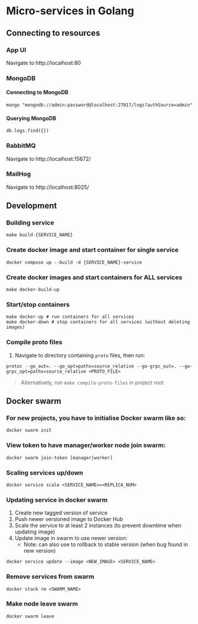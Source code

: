 # Micro-services in Golang

## Connecting to resources

### App UI

Navigate to http://localhost:80

### MongoDB

#### Connecting to MongoDB

```shell
mongo "mongodb://admin:password@localhost:27017/logs?authSource=admin"
```

#### Querying MongoDB

```shell
db.logs.find({})
```

### RabbitMQ

Navigate to http://localhost:15672/

### MailHog

Navigate to http://localhost:8025/

## Development

### Building service

```shell
make build-{SERVICE_NAME}
```

### Create docker image and start container for single service

```shell
docker compose up --build -d {SERVICE_NAME}-service
```

### Create docker images and start containers for ALL services

```shell
make docker-build-up
```

### Start/stop containers

```shell
make docker-up # run containers for all services
make docker-down # stop containers for all services (without deleting images)
```

### Compile proto files

1. Navigate to directory containing `proto` files, then run:

```shell
protoc --go_out=. --go_opt=paths=source_relative --go-grpc_out=. --go-grpc_opt=paths=source_relative <PROTO_FILE>
```

> Alternatively, run `make compile-proto-files` in project root

## Docker swarm

### For new projects, you have to initialise Docker swarm like so:

```shell
docker swarm init
```

### View token to have manager/worker node join swarm:

```shell
docker swarm join-token [manager|worker]
```

### Scaling services up/down

```shell
docker service scale <SERVICE_NAME>=<REPLICA_NUM>
```

### Updating service in docker swarm

1. Create new tagged version of service
2. Push newer versioned image to Docker Hub
3. Scale the service to at least 2 instances (to prevent downtime when updating image)
4. Update image in swarm to use newer version:
   * Note: can also use to rollback to stable version (when bug found in new version)
```shell
docker service update --image <NEW_IMAGE> <SERVICE_NAME>
```

### Remove services from swarm

```shell
docker stack rm <SWARM_NAME>
```

### Make node leave swarm

```shell
docker swarm leave
```